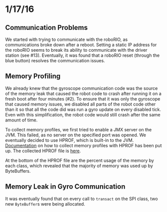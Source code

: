# 1/17/16
## Communication Problems
We started with trying to communicate with the roboRIO, as communications broke down after a reboot. Setting a static IP address for the roboRIO seems to break its ability to communicate with the driver station (see #13). Eventually, it was found that a roboRIO reset (through the blue button) resolves the communication issues.

## Memory Profiling
We already knew that the gyroscope communication code was the source of the memory leak that caused the robot code to crash after running it on a fresh boot after four minutes (#2). To ensure that it was only the gyroscope that caused memory issues, we disabled all parts of the robot code other than it so that all the code did was run a gyro update on every disabled tick. Even with this simplification, the robot code would still crash after the same amount of time.

To collect memory profiles, we first tried to enable a JMX server on the JVM. This failed, as no server on the specified port was opened. We eventually decided to use HPROF, which is built-in to the JVM. [Documentation](http://team846.github.io/software-docs/performance/memory-profiling/) on how to collect memory profiles with HPROF has been put up. The collected HPROF file is [here](1-17-16/java.hprof.txt).

At the bottom of the HPROF file are the percent usage of the memory by each class, which revealed that the majority of memory was used up by ByteBuffers.

## Memory Leak in Gyro Communication
It was eventually found that on every call to `transact` on the SPI class, two new `ByteBuffer`s were being allocated.
